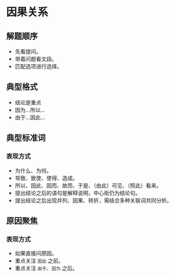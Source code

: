 # 因果关系

## 解题顺序

* 先看提问。
* 带着问题看文段。
* 匹配选项进行选择。

## 典型格式

* 结论是重点
* 因为...所以...
* 由于...因此...

## 典型标准词

### 表现方式

* 为什么、为何。
* 导致、致使、使得、造成。
* 所以、因此、因而、故而、于是、（由此）可见、（照此）看来。
* 提出结论之后的语句是解释说明，中心街仍为结论句。
* 提出结论之后出现并列、因果、转折，需结合多种关联词共同分析。

## 原因聚焦

### 表现方式

* 如果直接问原因。
* 重点关注 `因此` 之前。
* 重点关注 `由于`、`因为` 之后。